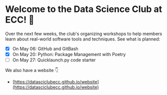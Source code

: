 # Welcome to the Data Science Club at ECC! 👋

Over the next few weeks, the club's organizing workshops to help members learn about real-world software tools and techniques. See what is planned:

- [x] On May 06: GitHub and GitBash
- [x] On May 20: Python: Package Management with Poetry
- [ ] On May 27: Quicklaunch.py code starter

We also have a website 👇

- [https://datasciclubecc.github.io/website](https://datasciclubecc.github.io/website)
